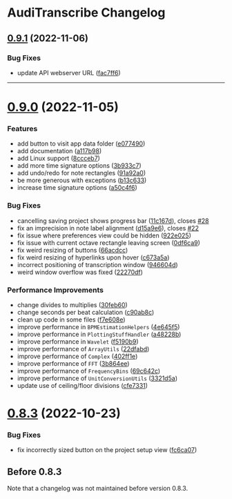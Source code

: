 # AudiTranscribe Changelog

## [0.9.1](https://github.com/AudiTranscribe/AudiTranscribe/compare/v0.9.0...v0.9.1) (2022-11-06)


### Bug Fixes

* update API webserver URL ([fac7ff6](https://github.com/AudiTranscribe/AudiTranscribe/commit/fac7ff60a0617adc2f97cba868c9d3895f94a133))

<hr>

# [0.9.0](https://github.com/AudiTranscribe/AudiTranscribe/compare/v0.8.3...v0.9.0) (2022-11-05)

### Features

* add button to visit app data folder ([e077490](https://github.com/AudiTranscribe/AudiTranscribe/commit/e0774907cff5a76eb670ebc0d47d292516c3dd1b))
* add documentation ([a117b98](https://github.com/AudiTranscribe/AudiTranscribe/commit/a117b9897867349604ef581af51fc5c5e9caf121))
* add Linux support ([8ccceb7](https://github.com/AudiTranscribe/AudiTranscribe/commit/8ccceb7a3426a213df73b6ffc69f58e92d3036fe))
* add more time signature options ([3b933c7](https://github.com/AudiTranscribe/AudiTranscribe/commit/3b933c7f518a4569f1dd24292d6c480c90f04033))
* add undo/redo for note rectangles ([91a92a0](https://github.com/AudiTranscribe/AudiTranscribe/commit/91a92a035a9c74aa9c1912619c93e7ba48603349))
* be more generous with exceptions ([b13c633](https://github.com/AudiTranscribe/AudiTranscribe/commit/b13c633734af25913d324751a71c2aac76107f16))
* increase time signature options ([a50c4f6](https://github.com/AudiTranscribe/AudiTranscribe/commit/a50c4f6cdaf541c8bb40f193f7e97d56b97f81ed))


### Bug Fixes

* cancelling saving project shows progress bar ([11c167d](https://github.com/AudiTranscribe/AudiTranscribe/commit/11c167de62ab0afc3af86825840a69fb39c997c2)), closes [#28](https://github.com/AudiTranscribe/AudiTranscribe/issues/28)
* fix an imprecision in note label alignment ([d15a9e6](https://github.com/AudiTranscribe/AudiTranscribe/commit/d15a9e6816659a5508ecd74bc6470b0cc101f90b)), closes [#22](https://github.com/AudiTranscribe/AudiTranscribe/issues/22)
* fix issue where preferences view could be hidden ([922e025](https://github.com/AudiTranscribe/AudiTranscribe/commit/922e02504a3a0c148c722ce3127b2fba560264c2))
* fix issue with current octave rectangle leaving screen ([0df6ca9](https://github.com/AudiTranscribe/AudiTranscribe/commit/0df6ca9d58c0ea593ec68920aa0877a6e63bdd94))
* fix weird resizing of buttons ([66acdcc](https://github.com/AudiTranscribe/AudiTranscribe/commit/66acdccd5fd25931d557eb7e031dbfe1ce6eb2fd))
* fix weird resizing of hyperlinks upon hover ([c673a5a](https://github.com/AudiTranscribe/AudiTranscribe/commit/c673a5adef003f3905b49e85adeb2d354d57334b))
* incorrect positioning of transcription window ([946604d](https://github.com/AudiTranscribe/AudiTranscribe/commit/946604d1d7f85e9a11564021416c042378ff9d69))
* weird window overflow was fixed ([22270df](https://github.com/AudiTranscribe/AudiTranscribe/commit/22270df7117d541cd4a84637f0faf2cfaf4b78b9))


### Performance Improvements

* change divides to multiplies ([30feb60](https://github.com/AudiTranscribe/AudiTranscribe/commit/30feb6047bac939134ff4c13d63a1fc6b4326adb))
* change seconds per beat calculation ([c90ab8c](https://github.com/AudiTranscribe/AudiTranscribe/commit/c90ab8ca41e92767e7ec20771c6a37fbf2385c3c))
* clean up code in some files ([f7e608e](https://github.com/AudiTranscribe/AudiTranscribe/commit/f7e608e1da33e81939fdcdbcc0359759b7f6efc2))
* improve performance in `BPMEstimationHelpers` ([4e645f5](https://github.com/AudiTranscribe/AudiTranscribe/commit/4e645f54295f7bb65d350960fe6f41d690af0d26))
* improve performance in `PlottingStuffHandler` ([a48228b](https://github.com/AudiTranscribe/AudiTranscribe/commit/a48228b25588000b7459b98f8ac4a7d7fb361d90))
* improve performance in `Wavelet` ([f5190b9](https://github.com/AudiTranscribe/AudiTranscribe/commit/f5190b9f4dc3869d8d38ce9a4924c25133509d5f))
* improve performance of `ArrayUtils` ([22dfabd](https://github.com/AudiTranscribe/AudiTranscribe/commit/22dfabd39dff47157e4a2d9cbc8de59b2e34dce5))
* improve performance of `Complex` ([402ff1e](https://github.com/AudiTranscribe/AudiTranscribe/commit/402ff1e3997c511b603a3ef69926b182d5baa384))
* improve performance of `FFT` ([3b864ee](https://github.com/AudiTranscribe/AudiTranscribe/commit/3b864ee91156a3a23318258a534574d14795c06d))
* improve performance of `FrequencyBins` ([69c642c](https://github.com/AudiTranscribe/AudiTranscribe/commit/69c642ca6ca3342db45034a2709d6151f46d1c35))
* improve performance of `UnitConversionUtils` ([3321d5a](https://github.com/AudiTranscribe/AudiTranscribe/commit/3321d5a3780ae73f3683ca326bfe5803e965e4a4))
* update use of ceiling/floor divisions ([cfe7331](https://github.com/AudiTranscribe/AudiTranscribe/commit/cfe7331d65125c901a7e39893d42db0be966a446))

# [0.8.3](https://github.com/AudiTranscribe/AudiTranscribe/compare/v0.8.2...v0.8.3) (2022-10-23)


### Bug Fixes

* fix incorrectly sized button on the project setup view ([fc6ca07](https://github.com/AudiTranscribe/AudiTranscribe/commit/fc6ca07f743684508658f9c03df209c7b07664e9))

## Before 0.8.3

Note that a changelog was not maintained before version 0.8.3.
